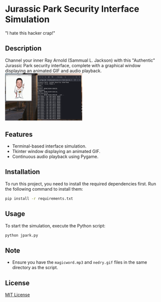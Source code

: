 # Jurassic Park Security Interface Simulation
"I hate this hacker crap!"

## Description
Channel your inner Ray Arnold (Sammual L. Jackson) with this "Authentic" Jurassic Park security interface, complete with a graphical window displaying an animated GIF and audio playback.
<br>
<img src="demo.png" width="50%" height="50%">

## Features
- Terminal-based interface simulation.
- Tkinter window displaying an animated GIF.
- Continuous audio playback using Pygame.

## Installation
To run this project, you need to install the required dependencies first. Run the following command to install them:

```bash
pip install -r requirements.txt
```

## Usage
To start the simulation, execute the Python script:

```bash
python jpark.py
```

## Note
- Ensure you have the `magicword.mp3` and `nedry.gif` files in the same directory as the script.

## License
[MIT License](https://opensource.org/licenses/MIT)
